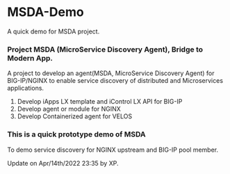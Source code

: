 # MSDA-Demo
A quick demo for MSDA project.

### Project MSDA (MicroService Discovery Agent), Bridge to Modern App.

A project to develop an agent(MSDA, MicroService Discovery Agent) for BIG-IP/NGINX to enable service discovery of distributed and Microservices applications. 

1. Develop iApps LX template and iControl LX API for BIG-IP 
2. Develop agent or module for NGINX 
3. Develop Containerized agent for VELOS 

### This is a quick prototype demo of MSDA

To demo service discovery for NGINX upstream and BIG-IP pool member.

Update on Apr/14th/2022 23:35 by XP.